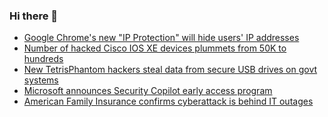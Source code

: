 ### Hi there 👋

<!--START_SECTION:feed-->
* [Google Chrome's new "IP Protection" will hide users' IP addresses](https://www.bleepingcomputer.com/news/google/google-chromes-new-ip-protection-will-hide-users-ip-addresses/)
* [Number of hacked Cisco IOS XE devices plummets from 50K to hundreds](https://www.bleepingcomputer.com/news/security/number-of-hacked-cisco-ios-xe-devices-plummets-from-50k-to-hundreds/)
* [New TetrisPhantom hackers steal data from secure USB drives on govt systems](https://www.bleepingcomputer.com/news/security/new-tetrisphantom-hackers-steal-data-from-secure-usb-drives-on-govt-systems/)
* [Microsoft announces Security Copilot early access program](https://www.bleepingcomputer.com/news/microsoft/microsoft-announces-security-copilot-early-access-program/)
* [American Family Insurance confirms cyberattack is behind IT outages](https://www.bleepingcomputer.com/news/security/american-family-insurance-confirms-cyberattack-is-behind-it-outages/)
<!--END_SECTION:feed-->

<!--
**frankenk/frankenk** is a ✨ _special_ ✨ repository because its `README.md` (this file) appears on your GitHub profile.

Here are some ideas to get you started:

- 🔭 I’m currently working on ...
- 🌱 I’m currently learning ...
- 👯 I’m looking to collaborate on ...
- 🤔 I’m looking for help with ...
- 💬 Ask me about ...
- 📫 How to reach me: ...
- 😄 Pronouns: ...
- ⚡ Fun fact: ...
-->



